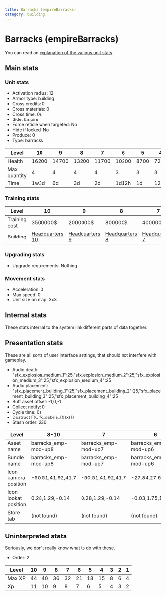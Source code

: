 ```yaml
---
title: Barracks (empireBarracks)
category: building
---
```


# Barracks (empireBarracks)

You can read an [explanation  of the various unit stats](unitexplained.md).

## Main stats

### Unit stats

  * Activation radius: 12
  * Armor type: building
  * Cross credits: 0
  * Cross materials: 0
  * Cross time: 0s
  * Side: Empire
  * Force reticle when targeted: No
  * Hide if locked: No
  * Produce: 0
  * Type: barracks

|Level       |10   |9    |8    |7    |6    |5   |4   |3   |2   |1   |
|------------|-----|-----|-----|-----|-----|----|----|----|----|----|
|Health      |16200|14700|13200|11700|10200|8700|7200|5400|4500|3000|
|Max quantity|4    |4    |4    |4    |3    |3   |3   |2   |2   |2   |
|Time        |1w3d |6d   |3d   |2d   |1d12h|1d  |12h |2h  |15m |30s |


### Training stats

|Level        |10                              |9                              |8                              |7                              |6                              |5                              |4                              |3                              |2                              |1                              |
|-------------|--------------------------------|-------------------------------|-------------------------------|-------------------------------|-------------------------------|-------------------------------|-------------------------------|-------------------------------|-------------------------------|-------------------------------|
|Training cost|3500000$                        |2000000$                       |800000$                        |400000$                        |275000$                        |75000$                         |30000$                         |10000$                         |2000$                          |1000$                          |
|Building     |[Headquarters 10](empireHQ.html)|[Headquarters 9](empireHQ.html)|[Headquarters 8](empireHQ.html)|[Headquarters 7](empireHQ.html)|[Headquarters 6](empireHQ.html)|[Headquarters 5](empireHQ.html)|[Headquarters 4](empireHQ.html)|[Headquarters 3](empireHQ.html)|[Headquarters 2](empireHQ.html)|[Headquarters 1](empireHQ.html)|


### Upgrading stats

  * Upgrade requirements: Nothing

### Movement stats

  * Acceleration: 0
  * Max speed: 0
  * Unit size on map: 3x3

## Internal stats

These stats internal to the system link different parts of data together.


## Presentation stats

These are all sorts of user interface settings, that should not interfere with gameplay.

  * Audio death: "sfx_explosion_medium_1":25,"sfx_explosion_medium_2":25,"sfx_explosion_medium_3":25,"sfx_explosion_medium_4":25
  * Audio placement: "sfx_placement_building_1":25,"sfx_placement_building_2":25,"sfx_placement_building_3":25,"sfx_placement_building_4":25
  * Buff asset offset: -1,0,-1
  * Collect notify: 0
  * Cycle time: 0s
  * Destruct FX: fx_debris_{0}x{1}
  * Stash order: 230

|Level               |8-10                |7                   |6                   |5                   |4                   |3                   |2                   |1                   |
|--------------------|--------------------|--------------------|--------------------|--------------------|--------------------|--------------------|--------------------|--------------------|
|Asset name          |barracks_emp-mod-up8|barracks_emp-mod-up7|barracks_emp-mod-up6|barracks_emp-mod-up5|barracks_emp-mod-up4|barracks_emp-mod-up3|barracks_emp-mod-up2|barracks_emp-mod-up1|
|Bundle name         |barracks_emp-mod-up8|barracks_emp-mod-up7|barracks_emp-mod-up6|barracks_emp-mod-up5|barracks_emp-mod-up4|barracks_emp-mod-up3|barracks_emp-mod-up2|barracks_emp-mod-up1|
|Icon camera position|-50.51,41.92,41.7   |-50.51,41.92,41.7   |-27.84,27.67,44.85  |-27.84,27.67,44.85  |-27.84,27.67,44.85  |-27.84,27.67,44.85  |-27.84,27.67,44.85  |-27.84,27.67,44.85  |
|Icon lookat position|0.28,1.29,-0.14     |0.28,1.29,-0.14     |-0.03,1.75,1.33     |-0.03,1.75,1.33     |-0.03,1.75,1.33     |-0.03,1.75,1.33     |-0.03,1.75,1.33     |-0.03,1.75,1.33     |
|Store tab           |(not found)         |(not found)         |(not found)         |(not found)         |(not found)         |(not found)         |(not found)         |army                |


## Uninterpreted stats

Seriously, we don't really know what to do with these.

  * Order: 2

|Level |10|9 |8 |7 |6 |5 |4 |3|2|1|
|------|--|--|--|--|--|--|--|-|-|-|
|Max XP|44|40|36|32|21|18|15|8|6|4|
|Xp    |11|10|9 |8 |7 |6 |5 |4|3|2|


